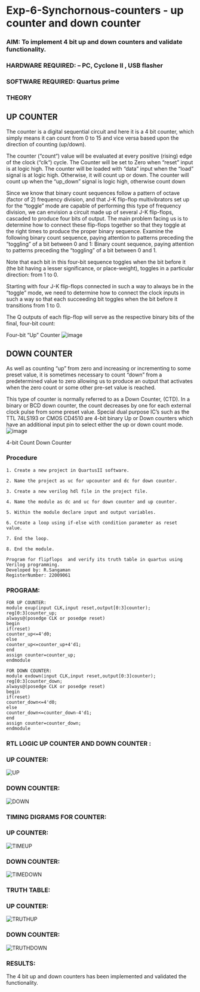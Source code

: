 # Exp-6-Synchornous-counters - up counter and down counter 
### AIM: To implement 4 bit up and down counters and validate  functionality.
### HARDWARE REQUIRED:  – PC, Cyclone II , USB flasher
### SOFTWARE REQUIRED:   Quartus prime
### THEORY 

## UP COUNTER 
The counter is a digital sequential circuit and here it is a 4 bit counter, which simply means it can count from 0 to 15 and vice versa based upon the direction of counting (up/down). 

The counter (“count“) value will be evaluated at every positive (rising) edge of the clock (“clk“) cycle.
The Counter will be set to Zero when “reset” input is at logic high.
The counter will be loaded with “data” input when the “load” signal is at logic high. Otherwise, it will count up or down.
The counter will count up when the “up_down” signal is logic high, otherwise count down

Since we know that binary count sequences follow a pattern of octave (factor of 2) frequency division, and that J-K flip-flop multivibrators set up for the “toggle” mode are capable of performing this type of frequency division, we can envision a circuit made up of several J-K flip-flops, cascaded to produce four bits of output.
The main problem facing us is to determine how to connect these flip-flops together so that they toggle at the right times to produce the proper binary sequence.
Examine the following binary count sequence, paying attention to patterns preceding the “toggling” of a bit between 0 and 1:
Binary count sequence, paying attention to patterns preceding the “toggling” of a bit between 0 and 1.

Note that each bit in this four-bit sequence toggles when the bit before it (the bit having a lesser significance, or place-weight), toggles in a particular direction: from 1 to 0.



 
 

Starting with four J-K flip-flops connected in such a way to always be in the “toggle” mode, we need to determine how to connect the clock inputs in such a way so that each succeeding bit toggles when the bit before it transitions from 1 to 0.

The Q outputs of each flip-flop will serve as the respective binary bits of the final, four-bit count:

 
 

Four-bit “Up” Counter
![image](https://user-images.githubusercontent.com/36288975/169644758-b2f4339d-9532-40c5-af40-8f4f8c942e2c.png)



## DOWN COUNTER 

As well as counting “up” from zero and increasing or incrementing to some preset value, it is sometimes necessary to count “down” from a predetermined value to zero allowing us to produce an output that activates when the zero count or some other pre-set value is reached.

This type of counter is normally referred to as a Down Counter, (CTD). In a binary or BCD down counter, the count decreases by one for each external clock pulse from some preset value. Special dual purpose IC’s such as the TTL 74LS193 or CMOS CD4510 are 4-bit binary Up or Down counters which have an additional input pin to select either the up or down count mode.
![image](https://user-images.githubusercontent.com/36288975/169644844-1a14e123-7228-4ed8-81a9-eb937dff4ac8.png)


4-bit Count Down Counter
### Procedure
~~~
1. Create a new project in QuartusII software.

2. Name the project as uc for upcounter and dc for down counter.

3. Create a new verilog hdl file in the project file.

4. Name the module as dc and uc for down counter and up counter.

5. Within the module declare input and output variables.

6. Create a loop using if-else with condition parameter as reset value.

7. End the loop.

8. End the module.
~~~
~~~
Program for flipflops  and verify its truth table in quartus using Verilog programming.
Developed by: R.Sangaman
RegisterNumber: 22009061
~~~
### PROGRAM:
~~~
FOR UP COUNTER:
module exup(input CLK,input reset,output[0:3]counter);
reg[0:3]counter_up;
always@(posedge CLK or posedge reset)
begin 
if(reset)
counter_up<=4'd0;
else
counter_up<=counter_up+4'd1;
end
assign counter=counter_up;
endmodule

FOR DOWN COUNTER:
module exdown(input CLK,input reset,output[0:3]counter);
reg[0:3]counter_down;
always@(posedge CLK or posedge reset)
begin 
if(reset)
counter_down<=4'd0;
else
counter_down<=counter_down-4'd1;
end
assign counter=counter_down;
endmodule
~~~
### RTL LOGIC UP COUNTER AND DOWN COUNTER :
### UP COUNTER:
![UP](https://user-images.githubusercontent.com/93427224/198285274-5c4d54b3-007a-4d4a-ae76-a91a2f3c1ab3.png)

### DOWN COUNTER:
![DOWN](https://user-images.githubusercontent.com/93427224/198285339-56e1fcb0-4ad0-4b98-bcdd-5aecbee6d893.png)

### TIMING DIGRAMS FOR COUNTER:
### UP COUNTER:
![TIMEUP](https://user-images.githubusercontent.com/93427224/198285481-11c2046b-74b9-419a-a12c-b5e2b22ddcab.png)

### DOWN COUNTER:
![TIMEDOWN](https://user-images.githubusercontent.com/93427224/198285553-b7e620c4-8fe7-4d5a-aa0a-e98109242aa9.png)

### TRUTH TABLE:
### UP COUNTER:
![TRUTHUP](https://user-images.githubusercontent.com/93427224/198286427-49ad4d2b-5579-4f7f-812d-6d17f1c04866.png)

### DOWN COUNTER:
![TRUTHDOWN](https://user-images.githubusercontent.com/93427224/198286456-8f7d4b56-97b4-4572-8343-a0420fd05d8e.png)

### RESULTS:
The 4 bit up and down counters has been implemented and validated the functionality.


